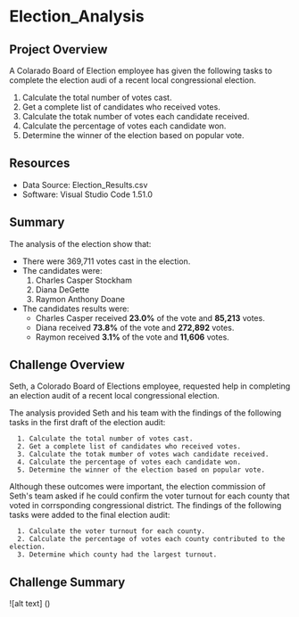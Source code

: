 # Election_Analysis 

## Project Overview

A Colarado Board of Election employee has given the following tasks to complete the election audi of a recent local congressional election.

  1. Calculate the total number of votes cast.
  2. Get a complete list of candidates who received votes.
  3. Calculate the totak number of votes each candidate received.
  4. Calculate the percentage of votes each candidate won.
  5. Determine the winner of the election based on popular vote.
 
## Resources

  * Data Source: Election_Results.csv
  * Software: Visual Studio Code 1.51.0
  
## Summary

The analysis of the election show that:

  * There were 369,711 votes cast in the election.
  * The candidates were:
    1. Charles Casper Stockham
    2. Diana DeGette
    3. Raymon Anthony Doane
  * The candidates results were:
    - Charles Casper received **23.0%** of the vote and **85,213** votes.
    - Diana received **73.8%** of the vote and **272,892** votes.
    - Raymon received **3.1%** of the vote and **11,606** votes.

## Challenge Overview

Seth, a Colorado Board of Elections employee, requested help in completing an election audit of a recent local congressional election.

The analysis provided Seth and his team with the findings of the following tasks in the first draft of the election audit:

```
  1. Calculate the total number of votes cast.
  2. Get a complete list of candidates who received votes.
  3. Calculate the totak mumber of votes wach candidate received.
  4. Calculate the percentage of votes each candidate won.
  5. Determine the winner of the election based on popular vote.
```
Although these outcomes were important, the election commission of Seth's team asked if he could confirm the voter turnout for each county that voted in corrsponding congressional district.
The findings of the following tasks were added to the final election audit:

```
  1. Calculate the voter turnout for each county.
  2. Calculate the percentage of votes each county contributed to the election.
  3. Determine which county had the largest turnout.
```

## Challenge Summary

![alt text] ()




